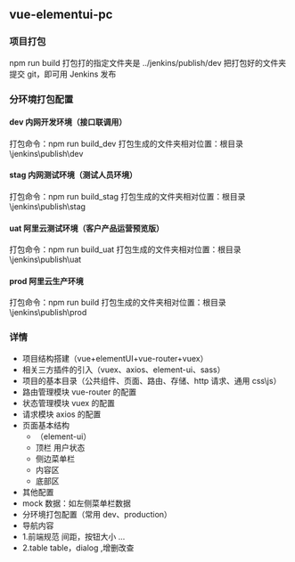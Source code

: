 ## vue-elementui-pc

### 项目打包

npm run build
打包打的指定文件夹是 ../jenkins/publish/dev
把打包好的文件夹提交 git，即可用 Jenkins 发布

### 分环境打包配置

#### dev 内网开发环境（接口联调用）

打包命令：npm run build_dev
打包生成的文件夹相对位置：根目录\jenkins\publish\dev

#### stag 内网测试环境（测试人员环境）

打包命令：npm run build_stag
打包生成的文件夹相对位置：根目录\jenkins\publish\stag

#### uat 阿里云测试环境（客户产品运营预览版）

打包命令：npm run build_uat
打包生成的文件夹相对位置：根目录\jenkins\publish\uat

#### prod 阿里云生产环境

打包命令：npm run build
打包生成的文件夹相对位置：根目录\jenkins\publish\prod

### 详情



- 项目结构搭建（vue+elementUI+vue-router+vuex）
- 相关三方插件的引入（vuex、axios、element-ui、sass）
- 项目的基本目录（公共组件、页面、路由、存储、http 请求、通用 css\js）
-  路由管理模块 vue-router 的配置
-  状态管理模块 vuex 的配置
-  请求模块 axios 的配置
- 页面基本结构
  - （element-ui）
  - 顶栏 用户状态
  - 侧边菜单栏
  - 内容区
  - 底部区
- 其他配置
 - mock 数据：如左侧菜单栏数据
 - 分环境打包配置（常用 dev、production）
- 导航内容 
 - 1.前端规范 间距，按钮大小 ...
 - 2.table table，dialog ,增删改查
